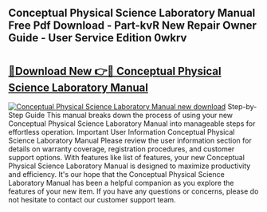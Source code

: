 ## Conceptual Physical Science Laboratory Manual Free Pdf Download - Part-kvR New Repair Owner Guide - User Service Edition 0wkrv

# <h2><a href="http://bc47757.oget.top/?id=Conceptual+Physical+Science+Laboratory+Manual">🔗Download New 👉🔴 Conceptual Physical Science Laboratory Manual</a></h2>

[![Conceptual Physical Science Laboratory Manual new download](https://i.imgur.com/5g1atiW.png)](http://bc47757.oget.top/?id=Conceptual+Physical+Science+Laboratory+Manual)
Step-by-Step Guide This manual breaks down the process of using your new Conceptual Physical Science Laboratory Manual into manageable steps for effortless operation. Important User Information Conceptual Physical Science Laboratory Manual Please review the user information section for details on warranty coverage, registration procedures, and customer support options. With features like list of features, your new Conceptual Physical Science Laboratory Manual is designed to maximize productivity and efficiency. It's our hope that the Conceptual Physical Science Laboratory Manual has been a helpful companion as you explore the features of your new item. If you have any questions or concerns, please do not hesitate to contact our customer support team.
